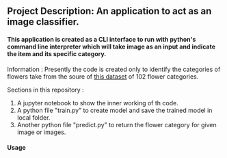 ## Project Description: An application to act as an image classifier.
#### This application is created as a CLI interface to run with python's command line interpreter which will take image as an input and indicate the item and its specific category.

Information : 
Presently the code is created only to identify the categories of flowers take from the soure of [this dataset](http://www.robots.ox.ac.uk/~vgg/data/flowers/102/index.html) of 102 flower categories.

Sections in this repository : 
1) A jupyter notebook to show the inner working of th code.
2) A python file "train.py" to create model and save the trained model in local folder.
3) Another python file "predict.py" to return the flower category for given image or images.


#### Usage

